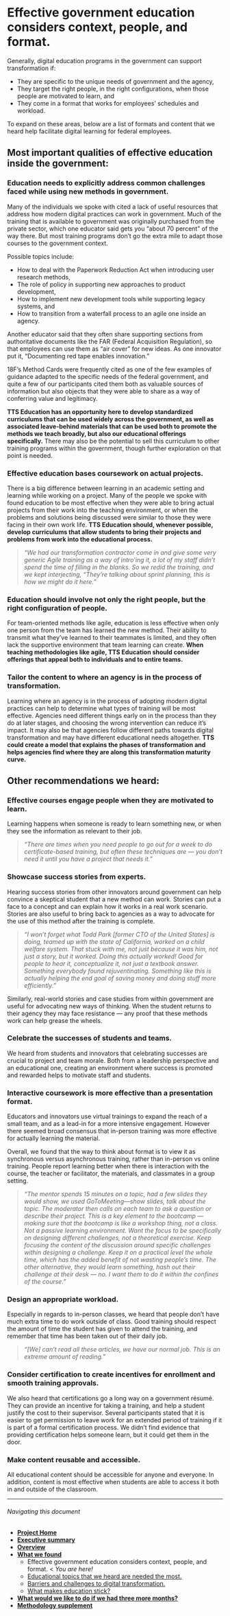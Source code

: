 # Effective government education considers context, people, and format.

Generally, digital education programs in the government can support transformation if:

- They are specific to the unique needs of government and the agency,
- They target the right people, in the right configurations, when those people are motivated to learn, and 
- They come in a format that works for employees’ schedules and workload. 

To expand on these areas, below are a list of formats and content that we heard help facilitate digital learning for federal employees.

## Most important qualities of effective education inside the government:

### Education needs to explicitly address common challenges faced while using new methods in government.

Many of the individuals we spoke with cited a lack of useful resources that address how modern digital practices can work in government. Much of the training that is available to government was originally purchased from the private sector, which one educator said gets you “about 70 percent” of the way there. But most training programs don’t go the extra mile to adapt those courses to the government context. 

Possible topics include: 

- How to deal with the Paperwork Reduction Act when introducing user research methods, 
- The role of policy in supporting new approaches to product development,
- How to implement new development tools while supporting legacy systems, and 
- How to transition from a waterfall process to an agile one inside an agency. 

Another educator said that they often share supporting sections from authoritative documents like the FAR (Federal Acquisition Regulation), so that employees can use them as “air cover” for new ideas. As one innovator put it, “Documenting red tape enables innovation.”

18F’s Method Cards were frequently cited as one of the few examples of guidance adapted to the specific needs of the federal government, and quite a few of our participants cited them both as valuable sources of information but also objects that they were able to share as a way of conferring value and legitimacy.

**TTS Education has an opportunity here to develop standardized curriculums that can be used widely across the government, as well as associated leave-behind materials that can be used both to promote the methods we teach broadly, but also our educational offerings specifically.** There may also be the potential to sell this curriculum to other training programs within the government, though further exploration on that point is needed.

### Effective education bases coursework on actual projects.

There is a big difference between learning in an academic setting and learning while working on a project. Many of the people we spoke with found education to be most effective when they were able to bring actual projects from their work into the teaching environment, or when the problems and solutions being discussed were similar to those they were facing in their own work life. **TTS Education should, whenever possible, develop curriculums that allow students to bring their projects and problems from work into the educational process.**

> _“We had our transformation contractor come in and give some very generic Agile training as a way of intro’ing it, a lot of my staff didn’t spend the time of filling in the blanks. So we redid the training, and we kept interjecting, “They’re talking about sprint planning, this is how we might do it here.”_

### Education should involve not only the right people, but the right configuration of people.

For team-oriented methods like agile, education is less effective when only one person from the team has learned the new method. Their ability to transmit what they’ve learned to their teammates is limited, and they often lack the supportive environment that team learning can create. **When teaching methodologies like agile, TTS Education should consider offerings that appeal both to individuals and to entire teams.**

### Tailor the content to where an agency is in the process of transformation.

Learning where an agency is in the process of adopting modern digital practices can help to determine what types of training will be most effective. Agencies need different things early on in the process than they do at later stages, and choosing the wrong intervention can reduce it’s impact. It may also be that agencies follow different paths towards digital transformation and may have different educational needs altogether. **TTS could create a model that explains the phases of transformation and helps agencies find where they are along this transformation maturity curve.**

## Other recommendations we heard:

### Effective courses engage people when they are motivated to learn.

Learning happens when someone is ready to learn something new, or when they see the information as relevant to their job. 

> _“There are times when you need people to go out for a week to do certificate-based training, but often these techniques are — you don’t need it until you have a project that needs it.”_

### Showcase success stories from experts.

Hearing success stories from other innovators around government can help convince a skeptical student that a new method can work. Stories can put a face to a concept and can explain how it works in a real work scenario. Stories are also useful to bring back to agencies as a way to advocate for the use of this method after the training is complete.

> _“I won’t forget what Todd Park [former CTO of the United States] is doing, teamed up with the state of California, worked on a child welfare system. That stuck with me, not just because it was him, not just a story, but it worked. Doing this actually worked! Good for people to hear it, conceptualize it, not just a textbook answer. Something everybody found rejuventinating. Something like this is actually helping the end goal of saving money and doing stuff more efficiently.”_

Similarly, real-world stories and case studies from within government are useful for advocating new ways of thinking. When the student returns to their agency they may face resistance — any proof that these methods work can help grease the wheels. 

### Celebrate the successes of students and teams.

We heard from students and innovators that celebrating successes are crucial to project and team morale. Both from a leadership perspective and an educational one, creating an environment where success is promoted and rewarded helps to motivate staff and students.

### Interactive coursework is more effective than a presentation format. 

Educators and innovators use virtual trainings to expand the reach of a small team, and as a lead-in for a more intensive engagement. However there seemed broad consensus that in-person training was more effective for actually learning the material. 

Overall, we found that the way to think about format is to view it as synchronous versus asynchronous training, rather than in-person vs online training. People report learning better when there is interaction with the course, the teacher or facilitator, the materials, and classmates in a group setting. 

> _“The mentor spends 15 minutes on a topic, had a few slides they would show, we used GoToMeeting—show slides, talk about the topic. The moderator then calls on each team to ask a question or describe their project. This is a key element to the bootcamp — making sure that the bootcamp is like a workshop thing, not a class. Not a passive learning environment. Want the focus to be specifically on designing different challenges, not a theoretical exercise. Keep focusing the content of the discussion around specific challenges within designing a challenge. Keep it on a practical level the whole time, which has the added benefit of not wasting people’s time. The other alternative, they would learn something, hash out their challenge at their desk — no. I want them to do it within the confines of the course.”_

### Design an appropriate workload.

Especially in regards to in-person classes, we heard that people don’t have much extra time to do work outside of class. Good training should respect the amount of time the student has given to attend the training, and remember that time has been taken out of their daily job.

> _“[We] can’t read all these articles, we have our normal job. This is an extreme amount of reading.”_

### Consider certification to create incentives for enrollment and smooth training approvals.

We also heard that certifications go a long way on a government résumé. They can provide an incentive for taking a training, and help a student justify the cost to their supervisor. Several participants stated that it is easier to get permission to leave work for an extended period of training if it is part of a formal certification process. We didn’t find evidence that providing certification helps someone learn, but it could get them in the door. 

### Make content reusable and accessible.

All educational content should be accessible for anyone and everyone. In addition, content is most effective when students are able to access it both in and outside of the classroom.

* * *

###### Navigating this document

- **[Project Home](https://github.com/18F/18f-education-discovery/blob/master/README.md)**
- **[Executive summary](https://github.com/18F/18f-education-discovery/blob/master/executive_summary.md)** 
- **[Overview](https://github.com/18F/18f-education-discovery/blob/master/overview.md)**
- **[What we found](https://github.com/18F/18f-education-discovery/blob/master/what_we_found.md)**
  - Effective government education considers context, people, and format. < _You are here!_
  - [Educational topics that we heard are needed the most.](https://github.com/18F/18f-education-discovery/blob/master/topics.md)
  - [Barriers and challenges to digital transformation.](https://github.com/18F/18f-education-discovery/blob/master/barriers_challenges.md)
  - [What makes education stick?](https://github.com/18F/18f-education-discovery/blob/master/education_sticks.md)
- **[What would we like to do if we had three more months?](https://github.com/18F/18f-education-discovery/blob/master/three_months.md)**
- **[Methodology supplement](https://github.com/18F/18f-education-discovery/blob/master/methodology.md)**

